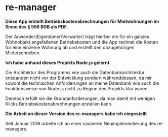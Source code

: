 # re-manager

**Diese App erstellt Betriebskostenabrechnungen für Mietwohnungen im Sinne des § 556 BGB als PDF.**

Der Anwender(Eigentümer/Verwalter) trägt hierbei die für ein ganzes Wohnobjekt angefallenen Betriebskosten und die App rechnet die Kosten für eine einzelne Wohnung ab und erstellt den dazugehörigen Mieterschreiben. 


**Ich habe anhand dieses Projekts Node.js gelernt.** 

Die Architektur des Programms wie auch die Datenbankarchitektur entstanden nicht vor der Entwicklung sondern währenddessen, da mir sowohl die technischen Anforderungen an meine Datenbank wie auch die Funktionsweise von Node.js nicht zu Beginn des Projekts klar waren.

Dennoch erfüllt sie die Grundanforderungen, da man damit mit wenigen Klicks Betriebskostenabrechnungen erstellen kann.

**Die Arbeit an dieser Version des re-managers habe ich eingestellt**

Seit Januar 2019 arbeite ich an einer sauberen Neuimplementierung des re-managers.

